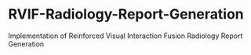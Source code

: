 # RVIF-Radiology-Report-Generation
Implementation of Reinforced Visual Interaction Fusion Radiology Report Generation
